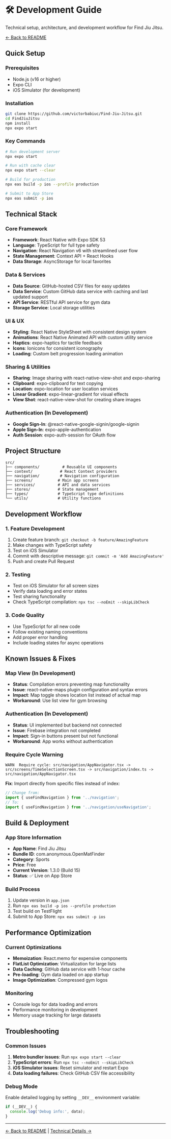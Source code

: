 # 🛠️ Development Guide

Technical setup, architecture, and development workflow for Find Jiu Jitsu.

[← Back to README](../README.md)

## Quick Setup

### Prerequisites
- Node.js (v16 or higher)
- Expo CLI
- iOS Simulator (for development)

### Installation
```bash
git clone https://github.com/victorbabiuc/Find-Jiu-Jitsu.git
cd FindJiuJitsu
npm install
npx expo start
```

### Key Commands
```bash
# Run development server
npx expo start

# Run with cache clear
npx expo start --clear

# Build for production
npx eas build -p ios --profile production

# Submit to App Store
npx eas submit -p ios
```

## Technical Stack

### Core Framework
- **Framework**: React Native with Expo SDK 53
- **Language**: TypeScript for full type safety
- **Navigation**: React Navigation v6 with streamlined user flow
- **State Management**: Context API + React Hooks
- **Data Storage**: AsyncStorage for local favorites

### Data & Services
- **Data Source**: GitHub-hosted CSV files for easy updates
- **Data Service**: Custom GitHub data service with caching and last updated support
- **API Service**: RESTful API service for gym data
- **Storage Service**: Local storage utilities

### UI & UX
- **Styling**: React Native StyleSheet with consistent design system
- **Animations**: React Native Animated API with custom utility service
- **Haptics**: expo-haptics for tactile feedback
- **Icons**: Ionicons for consistent iconography
- **Loading**: Custom belt progression loading animation

### Sharing & Utilities
- **Sharing**: Image sharing with react-native-view-shot and expo-sharing
- **Clipboard**: expo-clipboard for text copying
- **Location**: expo-location for user location services
- **Linear Gradient**: expo-linear-gradient for visual effects
- **View Shot**: react-native-view-shot for creating share images

### Authentication (In Development)
- **Google Sign-In**: @react-native-google-signin/google-signin
- **Apple Sign-In**: expo-apple-authentication
- **Auth Session**: expo-auth-session for OAuth flow

## Project Structure

```
src/
├── components/          # Reusable UI components
├── context/            # React Context providers
├── navigation/         # Navigation configuration
├── screens/           # Main app screens
├── services/          # API and data services
├── stores/            # State management
├── types/             # TypeScript type definitions
└── utils/             # Utility functions
```

## Development Workflow

### 1. Feature Development
1. Create feature branch: `git checkout -b feature/AmazingFeature`
2. Make changes with TypeScript safety
3. Test on iOS Simulator
4. Commit with descriptive message: `git commit -m 'Add AmazingFeature'`
5. Push and create Pull Request

### 2. Testing
- Test on iOS Simulator for all screen sizes
- Verify data loading and error states
- Test sharing functionality
- Check TypeScript compilation: `npx tsc --noEmit --skipLibCheck`

### 3. Code Quality
- Use TypeScript for all new code
- Follow existing naming conventions
- Add proper error handling
- Include loading states for async operations

## Known Issues & Fixes

### Map View (In Development)
- **Status**: Compilation errors preventing map functionality
- **Issue**: react-native-maps plugin configuration and syntax errors
- **Impact**: Map toggle shows location list instead of actual map
- **Workaround**: Use list view for gym browsing

### Authentication (In Development)
- **Status**: UI implemented but backend not connected
- **Issue**: Firebase integration not completed
- **Impact**: Sign-in buttons present but not functional
- **Workaround**: App works without authentication

### Require Cycle Warning
```
WARN  Require cycle: src/navigation/AppNavigator.tsx -> src/screens/TimeSelectionScreen.tsx -> src/navigation/index.ts -> src/navigation/AppNavigator.tsx
```

**Fix**: Import directly from specific files instead of index:
```typescript
// Change from:
import { useFindNavigation } from '../navigation';
// To:
import { useFindNavigation } from '../navigation/useNavigation';
```

## Build & Deployment

### App Store Information
- **App Name**: Find Jiu Jitsu
- **Bundle ID**: com.anonymous.OpenMatFinder
- **Category**: Sports
- **Price**: Free
- **Current Version**: 1.3.0 (Build 15)
- **Status**: ✅ Live on App Store

### Build Process
1. Update version in `app.json`
2. Run `npx eas build -p ios --profile production`
3. Test build on TestFlight
4. Submit to App Store: `npx eas submit -p ios`

## Performance Optimization

### Current Optimizations
- **Memoization**: React.memo for expensive components
- **FlatList Optimization**: Virtualization for large lists
- **Data Caching**: GitHub data service with 1-hour cache
- **Pre-loading**: Gym data loaded on app startup
- **Image Optimization**: Compressed gym logos

### Monitoring
- Console logs for data loading and errors
- Performance monitoring in development
- Memory usage tracking for large datasets

## Troubleshooting

### Common Issues
1. **Metro bundler issues**: Run `npx expo start --clear`
2. **TypeScript errors**: Run `npx tsc --noEmit --skipLibCheck`
3. **iOS Simulator issues**: Reset simulator and restart Expo
4. **Data loading failures**: Check GitHub CSV file accessibility

### Debug Mode
Enable detailed logging by setting `__DEV__` environment variable:
```typescript
if (__DEV__) {
  console.log('Debug info:', data);
}
```

---

[← Back to README](../README.md) | [Technical Details →](TECHNICAL.md) 